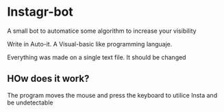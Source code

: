 # Instagr-bot
A small bot to automatice some algorithm to increase your visibility

Write in Auto-it. A Visual-basic like programming languaje.

Everything was made on a single text file. It should be changed

## HOw does it work?
The program moves the mouse and press the keyboard to utilice Insta and be undetectable
